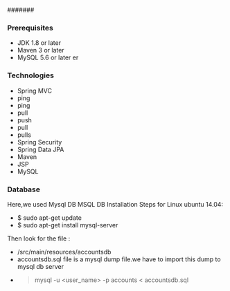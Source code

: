 #######
### Prerequisites
- JDK 1.8 or later
- Maven 3 or later
- MySQL 5.6 or later er

### Technologies 
- Spring MVC
- ping
- ping
- pull
- push
- pull
- pulls
- Spring Security
- Spring Data JPA
- Maven
- JSP
- MySQL
### Database
Here,we used Mysql DB 
MSQL DB Installation Steps for Linux ubuntu 14.04:
- $ sudo apt-get update
- $ sudo apt-get install mysql-server

Then look for the file :
- /src/main/resources/accountsdb
- accountsdb.sql file is a mysql dump file.we have to import this dump to mysql db server
- > mysql -u <user_name> -p accounts < accountsdb.sql


